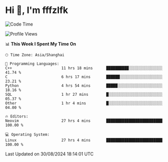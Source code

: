 # Hi 👋, I'm fffzlfk

<!--START_SECTION:waka-->
![Code Time](http://img.shields.io/badge/Code%20Time-960%20hrs%207%20mins-blue)

![Profile Views](http://img.shields.io/badge/Profile%20Views-0-blue)

📊 **This Week I Spent My Time On** 

```text
🕑︎ Time Zone: Asia/Shanghai

💬 Programming Languages: 
C++                      11 hrs 18 mins      ██████████░░░░░░░░░░░░░░░   41.74 % 
C                        6 hrs 17 mins       ██████░░░░░░░░░░░░░░░░░░░   23.21 % 
Python                   4 hrs 54 mins       █████░░░░░░░░░░░░░░░░░░░░   18.16 % 
SQL                      1 hr 27 mins        █░░░░░░░░░░░░░░░░░░░░░░░░   05.37 % 
Other                    1 hr 4 mins         █░░░░░░░░░░░░░░░░░░░░░░░░   04.00 % 

🔥 Editors: 
Neovim                   27 hrs 4 mins       █████████████████████████   100.00 % 

💻 Operating System: 
Linux                    27 hrs 4 mins       █████████████████████████   100.00 % 
```


 Last Updated on 30/08/2024 18:14:01 UTC
<!--END_SECTION:waka-->

